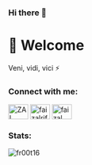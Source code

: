 ### Hi there 👋

<!--
**fr00t16/fr00t16** is a ✨ _special_ ✨ repository because its `README.md` (this file) appears on your GitHub profile.

Here are some ideas to get you started:

- 🔭 I’m currently working on ...
- 🌱 I’m currently learning ...
- 👯 I’m looking to collaborate on ...
- 🤔 I’m looking for help with ...
- 💬 Ask me about ...
- 📫 How to reach me: ...
- 😄 Pronouns: ...
- ⚡ Fun fact: ...
-->
# 👋 Welcome

Veni, vidi, vici
⚡
### Connect with me:

<p align="left">
<a href="https://twitter.com/0xZeppun" target="blank"><img align="center" src="https://raw.githubusercontent.com/rahuldkjain/github-profile-readme-generator/master/src/images/icons/Social/twitter.svg" alt="ZAL" height="30" width="40" /></a>
<a href="https://instagram.com/faizalrifaldy" target="blank"><img align="center" src="https://raw.githubusercontent.com/rahuldkjain/github-profile-readme-generator/master/src/images/icons/Social/instagram.svg" alt="faizalrifaldy" height="30" width="40" /></a>
<a href="https://www.linkedin.com/in/faizalrifaldy/" target="blank"><img align="center" src="https://raw.githubusercontent.com/rahuldkjain/github-profile-readme-generator/master/src/images/icons/Social/linked-in-alt.svg" alt="faizal rifaldy Linkedin" height="30" width="40" /></a>
</p>

### Stats:
<p><img align="left" src="https://github-readme-stats.vercel.app/api/top-langs?username=fr00t16&show_icons=true&locale=en&layout=compact&theme=nightowl" alt="fr00t16" /></p>
